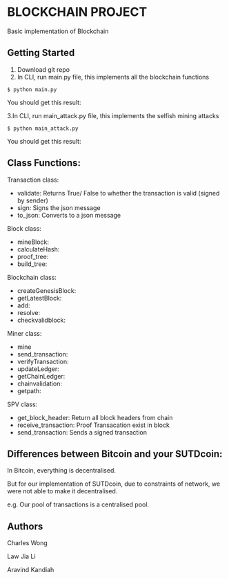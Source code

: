 # BLOCKCHAIN PROJECT
Basic implementation of Blockchain

## Getting Started
1. Download git repo
2. In CLI, run main.py file, this implements all the blockchain functions
```
$ python main.py
```
You should get this result:


3.In CLI, run main_attack.py file, this implements the selfish mining attacks
```
$ python main_attack.py
```
You should get this result:

## Class Functions:
Transaction class:
  - validate: Returns True/ False to whether the transaction is valid (signed by sender)
  - sign: Signs the json message
  - to_json: Converts to a json message

Block class:
  - mineBlock:
  - calculateHash:
  - proof_tree:
  - build_tree:

Blockchain class:
  - createGenesisBlock:
  - getLatestBlock:
  - add:
  - resolve:
  - checkvalidblock:

Miner class:
  - mine
  - send_transaction:
  - verifyTransaction:
  - updateLedger:
  - getChainLedger:
  - chainvalidation:
  - getpath:

SPV class:
  - get_block_header: Return all block headers from chain
  - receive_transaction: Proof Transacation exist in block
  - send_transaction: Sends a signed transaction
  

## Differences between Bitcoin and your SUTDcoin:
In Bitcoin, everything is decentralised.

But for our implementation of SUTDcoin, due to constraints of network, we were not able to make it decentralised.

e.g. Our pool of transactions is a centralised pool. 

## Authors
Charles Wong

Law Jia Li

Aravind Kandiah

